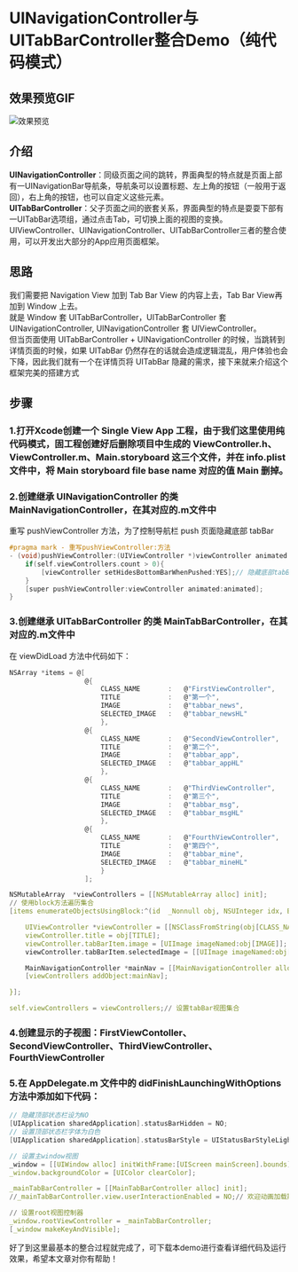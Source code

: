 # UINavigationController与UITabBarController整合Demo（纯代码模式）

## 效果预览GIF
<img src="https://github.com/micyo202/YZNavTabBar/raw/master/20171020102449.gif" alt="效果预览" title="效果预览">

## 介绍
**UINavigationController**：同级页面之间的跳转，界面典型的特点就是页面上部有一UINavigationBar导航条，导航条可以设置标题、左上角的按钮（一般用于返回），右上角的按钮，也可以自定义这些元素。<br>
**UITabBarController**：父子页面之间的嵌套关系，界面典型的特点是耍耍下部有一UITabBar选项组，通过点击Tab，可切换上面的视图的变换。<br>
UIViewController、UINavigationController、UITabBarController三者的整合使用，可以开发出大部分的App应用页面框架。

## 思路
我们需要把 Navigation View 加到 Tab Bar View 的内容上去，Tab Bar View再加到 Window 上去。<br>
就是 Window 套 UITabBarController，UITabBarController 套 UINavigationController, UINavigationController 套 UIViewController。<br>
但当页面使用 UITabBarController + UINavigationController 的时候，当跳转到详情页面的时候，如果 UITabBar 仍然存在的话就会造成逻辑混乱，用户体验也会下降，因此我们就有一个在详情页将 UITabBar 隐藏的需求，接下来就来介绍这个框架完美的搭建方式

## 步骤
### 1.打开Xcode创建一个 Single View App 工程，由于我们这里使用纯代码模式，固工程创建好后删除项目中生成的 ViewController.h、ViewController.m、Main.storyboard 这三个文件，并在 info.plist 文件中，将 Main storyboard file base name 对应的值 Main 删掉。

### 2.创建继承 UINavigationController 的类 MainNavigationController，在其对应的.m文件中

重写 pushViewController 方法，为了控制导航栏 push 页面隐藏底部 tabBar
```C
#pragma mark - 重写pushViewController:方法
- (void)pushViewController:(UIViewController *)viewController animated:(BOOL)animated{
    if(self.viewControllers.count > 0){
        [viewController setHidesBottomBarWhenPushed:YES];// 隐藏底部tabBar
    }
    [super pushViewController:viewController animated:animated];
}
```

### 3.创建继承 UITabBarController 的类 MainTabBarController，在其对应的.m文件中

在 viewDidLoad 方法中代码如下：
```C
NSArray *items = @[
                   @{
                       CLASS_NAME       :   @"FirstViewController",
                       TITLE            :   @"第一个",
                       IMAGE            :   @"tabbar_news",
                       SELECTED_IMAGE   :   @"tabbar_newsHL"
                       },
                   @{
                       CLASS_NAME       :   @"SecondViewController",
                       TITLE            :   @"第二个",
                       IMAGE            :   @"tabbar_app",
                       SELECTED_IMAGE   :   @"tabbar_appHL"
                       },
                   @{
                       CLASS_NAME       :   @"ThirdViewController",
                       TITLE            :   @"第三个",
                       IMAGE            :   @"tabbar_msg",
                       SELECTED_IMAGE   :   @"tabbar_msgHL"
                       },
                   @{
                       CLASS_NAME       :   @"FourthViewController",
                       TITLE            :   @"第四个",
                       IMAGE            :   @"tabbar_mine",
                       SELECTED_IMAGE   :   @"tabbar_mineHL"
                       }
                   ];

NSMutableArray  *viewControllers = [[NSMutableArray alloc] init];
// 使用block方法遍历集合
[items enumerateObjectsUsingBlock:^(id  _Nonnull obj, NSUInteger idx, BOOL * _Nonnull stop) {

    UIViewController *viewController = [[NSClassFromString(obj[CLASS_NAME]) alloc] init];// 根据类名称动态创建类
    viewController.title = obj[TITLE];
    viewController.tabBarItem.image = [UIImage imageNamed:obj[IMAGE]];
    viewController.tabBarItem.selectedImage = [[UIImage imageNamed:obj[SELECTED_IMAGE]] imageWithRenderingMode:UIImageRenderingModeAlwaysOriginal];

    MainNavigationController *mainNav = [[MainNavigationController alloc] initWithRootViewController:viewController];
    [viewControllers addObject:mainNav];

}];

self.viewControllers = viewControllers;// 设置tabBar视图集合
```

### 4.创建显示的子视图：FirstViewContoller、SecondViewController、ThirdViewController、FourthViewController

### 5.在 AppDelegate.m 文件中的 didFinishLaunchingWithOptions 方法中添加如下代码：
```C
// 隐藏顶部状态栏设为NO
[UIApplication sharedApplication].statusBarHidden = NO;
// 设置顶部状态栏字体为白色
[UIApplication sharedApplication].statusBarStyle = UIStatusBarStyleLightContent;

// 设置主window视图
_window = [[UIWindow alloc] initWithFrame:[UIScreen mainScreen].bounds];
_window.backgroundColor = [UIColor clearColor];

_mainTabBarController = [[MainTabBarController alloc] init];
//_mainTabBarController.view.userInteractionEnabled = NO;// 欢迎动画加载期间不允许永不与视图交互，加载完毕后设置为YES即可

// 设置root视图控制器
_window.rootViewController = _mainTabBarController;
[_window makeKeyAndVisible];
```
好了到这里最基本的整合过程就完成了，可下载本demo进行查看详细代码及运行效果，希望本文章对你有帮助！
